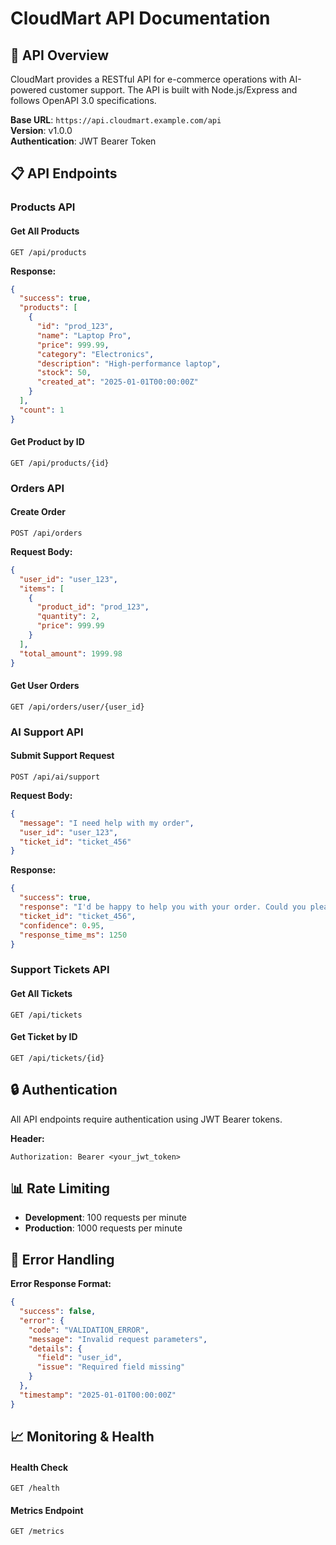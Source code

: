 # CloudMart API Documentation

## 🚀 **API Overview**

CloudMart provides a RESTful API for e-commerce operations with AI-powered customer support. The API is built with Node.js/Express and follows OpenAPI 3.0 specifications.

**Base URL**: `https://api.cloudmart.example.com/api`  
**Version**: v1.0.0  
**Authentication**: JWT Bearer Token  

## 📋 **API Endpoints**

### **Products API**

#### Get All Products
```http
GET /api/products
```

**Response:**
```json
{
  "success": true,
  "products": [
    {
      "id": "prod_123",
      "name": "Laptop Pro",
      "price": 999.99,
      "category": "Electronics",
      "description": "High-performance laptop",
      "stock": 50,
      "created_at": "2025-01-01T00:00:00Z"
    }
  ],
  "count": 1
}
```

#### Get Product by ID
```http
GET /api/products/{id}
```

### **Orders API**

#### Create Order
```http
POST /api/orders
```

**Request Body:**
```json
{
  "user_id": "user_123",
  "items": [
    {
      "product_id": "prod_123",
      "quantity": 2,
      "price": 999.99
    }
  ],
  "total_amount": 1999.98
}
```

#### Get User Orders
```http
GET /api/orders/user/{user_id}
```

### **AI Support API**

#### Submit Support Request
```http
POST /api/ai/support
```

**Request Body:**
```json
{
  "message": "I need help with my order",
  "user_id": "user_123",
  "ticket_id": "ticket_456"
}
```

**Response:**
```json
{
  "success": true,
  "response": "I'd be happy to help you with your order. Could you please provide your order number?",
  "ticket_id": "ticket_456",
  "confidence": 0.95,
  "response_time_ms": 1250
}
```

### **Support Tickets API**

#### Get All Tickets
```http
GET /api/tickets
```

#### Get Ticket by ID
```http
GET /api/tickets/{id}
```

## 🔒 **Authentication**

All API endpoints require authentication using JWT Bearer tokens.

**Header:**
```http
Authorization: Bearer <your_jwt_token>
```

## 📊 **Rate Limiting**

- **Development**: 100 requests per minute
- **Production**: 1000 requests per minute

## 🚨 **Error Handling**

**Error Response Format:**
```json
{
  "success": false,
  "error": {
    "code": "VALIDATION_ERROR",
    "message": "Invalid request parameters",
    "details": {
      "field": "user_id",
      "issue": "Required field missing"
    }
  },
  "timestamp": "2025-01-01T00:00:00Z"
}
```

## 📈 **Monitoring & Health**

#### Health Check
```http
GET /health
```

#### Metrics Endpoint
```http
GET /metrics
```
